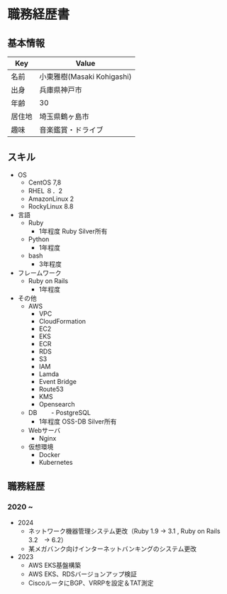 # 職務経歴書
## 基本情報
| Key | Value |
----|---- 
| 名前 | 小東雅樹(Masaki Kohigashi) |
| 出身 | 兵庫県神戸市 |
| 年齢 | 30 |
| 居住地 | 埼玉県鶴ヶ島市 |
| 趣味 | 音楽鑑賞・ドライブ |

## スキル
- OS
  - CentOS 7,8
  - RHEL ８．2
  - AmazonLinux 2
  - RockyLinux 8.8
- 言語
  - Ruby
    - 1年程度 Ruby Silver所有
  - Python
    - 1年程度
  - bash
    - 3年程度
- フレームワーク
  - Ruby on Rails 
    - 1年程度
- その他
  - AWS
    - VPC
    - CloudFormation
    - EC2
    - EKS
    - ECR
    - RDS
    - S3
    - IAM
    - Lamda
    - Event Bridge
    - Route53
    - KMS
    - Opensearch
  - DB
  　　- PostgreSQL
     - 1年程度 OSS-DB Silver所有
  - Webサーバ
    - Nginx
  - 仮想環境
    - Docker
    - Kubernetes
## 職務経歴
### 2020 ~ 
- 2024
  - ネットワーク機器管理システム更改（Ruby 1.9 → 3.1 , Ruby on Rails 3.2　→ 6.2）
  - 某メガバンク向けインターネットバンキングのシステム更改
- 2023
  - AWS EKS基盤構築
  - AWS EKS、RDSバージョンアップ検証
  - CiscoルータにBGP、VRRPを設定＆TAT測定
